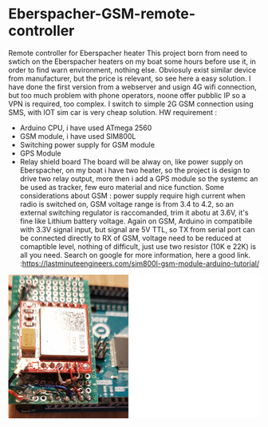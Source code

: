 # Eberspacher-GSM-remote-controller
Remote controller for Eberspacher heater
This project born from need to swtich on the Eberspacher heaters on my boat some hours before use it, in order to find warn environment, nothing else.
Obviosuly exist similar device from manufacturer, but the price is relevant, so see here a easy solution.
I have done the first version from a webserver and usign 4G wifi connection, but too much problem with phone operators, noone offer pubblic IP so a VPN is required, too complex. I switch to simple 2G GSM connection using SMS, with IOT sim car is very cheap solution.
HW requirement :
- Arduino CPU, i have used ATmega 2560
- GSM module, i have used SIM800L
- Switching power supply for GSM module
- GPS Module
- Relay shield board
The board will be alway on, like power supply on Eberspacher, on my boat i have two heater, so the project is design to drive two relay output, more then i add a GPS module so the systemc an be used as tracker, few euro material and nice function.
Some considerations about GSM :
power supply require high current when radio is switched on, GSM voltage range is from 3.4 to 4.2, so an external switching regulator is raccomanded, trim it abotu at 3.6V, it's fine like Lithium battery voltage.
Again on GSM, Arduino in compatibile with 3.3V signal input, but signal are 5V TTL, so TX from serial port can be connected directly to RX of GSM, voltage need to be reduced at comaptible level, nothing of difficult, just use two resistor (10K e 22K) is all you need. Search on google for more information, here a good link. :https://lastminuteengineers.com/sim800l-gsm-module-arduino-tutorial/ 

 ![Eberspacher-GSM-remote-controller](/gsm_resistors.png )
